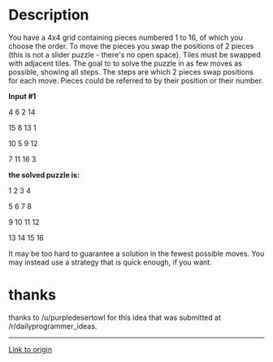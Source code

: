 # Description

You have a 4x4 grid containing pieces numbered 1 to 16, of which you choose the order. To move the pieces you swap the positions of 2 pieces (this is not a slider puzzle - there's no open space).  Tiles must be swapped with adjacent tiles. The goal to to solve the puzzle in as few moves as possible, showing all steps. The steps are which 2 pieces swap positions for each move. Pieces could be referred to by their position or their number.

**Input #1**



4 6 2 14

15 8 13 1

10 5 9 12

7 11 16 3

**the solved puzzle is:**

1 2 3 4

5 6 7 8

9 10 11 12

13 14 15 16

It may be too hard to guarantee a solution in the fewest possible moves.  You may instead use a strategy that is quick enough, if you want.

# thanks 

thanks to /u/purpledesertowl for this idea that was submitted at /r/dailyprogrammer_ideas.

---

[Link to origin](https://www.reddit.com/r/dailyprogrammer/4ey6as)